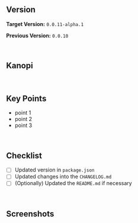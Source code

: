 ## Version

<!-- Add the target specified version here -->
**Target Version:** `0.0.11-alpha.1`

**Previous Version:** `0.0.10`

<br/>

## Kanopi

<!-- Link to the Kanopi ticket | Add link to demo eg wip or upgrade environment if one exists -->

<br/>

## Key Points

<!-- Describe the main changes here -->

- point 1
- point 2
- point 3

<br/>

## Checklist

- [ ] Updated version in `package.json`
- [ ] Updated changes into the `CHANGELOG.md`
- [ ] (Optionally) Updated the `README.md` if necessary

<br/>

## Screenshots

